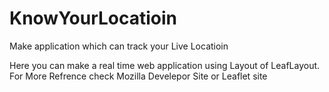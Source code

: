 # KnowYourLocatioin
Make application which can track your Live Locatioin

Here you can make a real time web application using Layout of LeafLayout.
For More Refrence check Mozilla Develepor Site or Leaflet site
